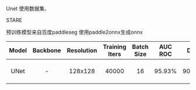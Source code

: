 Unet
使用数据集、

STARE



预训练模型来自百度paddleseg
使用paddle2onnx生成onnx

| Model | Backbone | Resolution | Training Iters | Batch Size | AUC ROC | DICE | mIoU | Links |
|:-:|:-:|:-:|:-:|:-:|:-:|:-:|:-:|:-:|
|UNet|-|128x128|40000|16|95.93%|90.43%|83.54%|[model](https://bj.bcebos.com/paddleseg/dygraph/stare/unet_stare_128x128_40k/model.pdparams) \| [log](https://bj.bcebos.com/paddleseg/dygraph/stare/unet_stare_128x128_40k/train.log) \| [vdl](https://www.paddlepaddle.org.cn/paddle/visualdl/service/app/scalar?id=a478e562e7a4336dc3d5389809f2db6d)|

